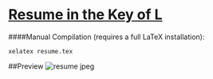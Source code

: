 # [Resume in the Key of L](https://github.com/cepko33/Resume/blob/master/resume.pdf?raw=true)

####Manual Compilation (requires a full LaTeX installation):
```
xelatex resume.tex
`````

##Preview
![resume jpeg](https://raw.githubusercontent.com/cepko33/Resume/master/resume.jpg)
